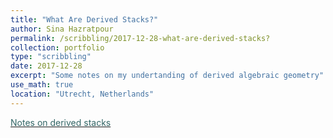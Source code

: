 ```yaml
---
title: "What Are Derived Stacks?"
author: Sina Hazratpour
permalink: /scribbling/2017-12-28-what-are-derived-stacks?
collection: portfolio
type: "scribbling"
date: 2017-12-28
excerpt: "Some notes on my undertanding of derived algebraic geometry"
use_math: true
location: "Utrecht, Netherlands"
---
```



<i class="fa fa-file-pdf-o" aria-hidden="true"></i> <a href="/files/CT/what-are-derived-stacks.pdf" target="_blank"><font color="#336666">Notes on derived stacks </font></a>
